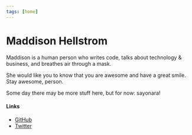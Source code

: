 ```yaml
---
tags: [home]
---
```


# Maddison Hellstrom

Maddison is a human person who writes code, talks about technology & business, and breathes air through a mask. 

She would like you to know that you are awesome and have a great smile. Stay awesome, person.

Some day there may be more stuff here, but for now: sayonara!

#### Links

- [GitHub](https://github.com/b0o) 
- [Twitter](https://twitter.com/HellsMaddy)